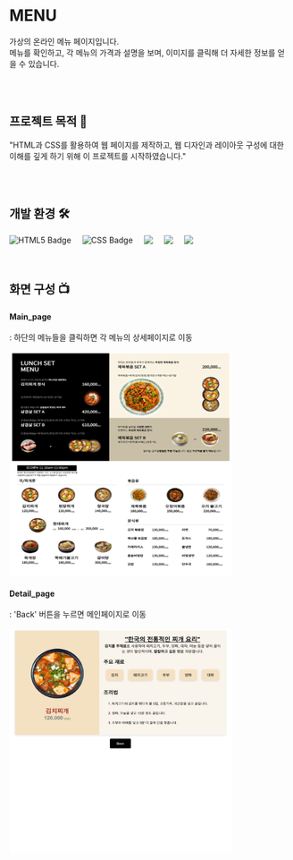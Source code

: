 # MENU

가상의 온라인 메뉴 페이지입니다.
</br>
메뉴를 확인하고, 각 메뉴의 가격과 설명을 보며, 이미지를 클릭해 더 자세한 정보를 얻을 수 있습니다.

</br>
</br>

## 프로젝트 목적 💪

"HTML과 CSS를 활용하여 웹 페이지를 제작하고, 웹 디자인과 레이아웃 구성에 대한 이해를 깊게 하기 위해 이 프로젝트를 시작하였습니다."

</br>
</br>

## 개발 환경 🛠

<div style="display: flex; gap: 20px;">
<img src="https://img.shields.io/badge/html5-E34F26.svg?&style=for-the-badge&logo=html5&logoColor=white" alt="HTML5 Badge" />
<img src="https://img.shields.io/badge/css3-1572B6.svg?&style=for-the-badge&logo=css3&logoColor=white" alt="CSS Badge" />
<img src="https://img.shields.io/badge/visual%20studio%20code-%23007ACC.svg?&style=for-the-badge&logo=visual%20studio%20code&logoColor=white" />
<img src="https://img.shields.io/badge/git-%23F05032.svg?&style=for-the-badge&logo=git&logoColor=white" />
<img src="https://img.shields.io/badge/github-%23181717.svg?&style=for-the-badge&logo=github&logoColor=white" />
</div>

</br>
</br>

## 화면 구성 📺

<div>
<div>
    <h4>Main_page</h4>
    <div>: 하단의 메뉴들을 클릭하면 각 메뉴의 상세페이지로 이동</div>
</br>
    <img style="width: 400px; height: 400px" src="./readme_img/readme_MENU_2024_1223.html.png" />
</div>
<div>
    <h4>Detail_page</h4>
    <div>: 'Back' 버튼을 누르면 메인페이지로 이동</div>
</br>
    <img style="width: 400px; height: 400px" src="./readme_img/readme_MENU_2024_1223_link_1.html.png" />
</div>
</div>
